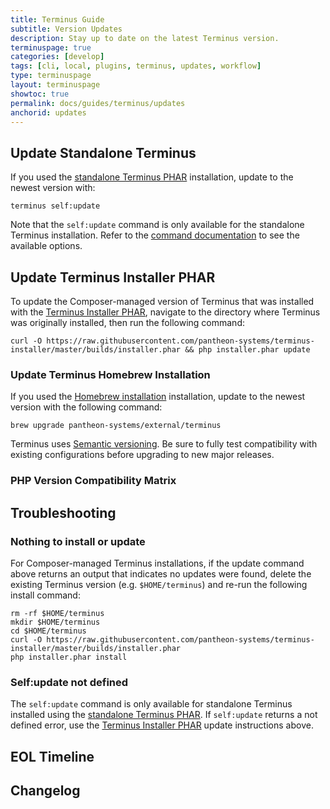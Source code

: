```yaml
---
title: Terminus Guide
subtitle: Version Updates
description: Stay up to date on the latest Terminus version.
terminuspage: true
categories: [develop]
tags: [cli, local, plugins, terminus, updates, workflow]
type: terminuspage
layout: terminuspage
showtoc: true
permalink: docs/guides/terminus/updates
anchorid: updates
---
```


<TerminusVersion text="Update to the Current Release" />

## Update Standalone Terminus

If you used the [standalone Terminus PHAR](/guides/terminus/install#standalone-terminus-phar) installation, update to the newest version with:

```bash{promptUser: user}
terminus self:update
```

Note that the `self:update` command is only available for the standalone Terminus installation. Refer to the [command documentation](/guides/terminus/commands/self-update) to see the available options.

## Update Terminus Installer PHAR

To update the Composer-managed version of Terminus that was installed with the [Terminus Installer PHAR](/guides/terminus/install#terminus-installer-phar), navigate to the directory where Terminus was originally installed, then run the following command:

```bash{promptUser: user}
curl -O https://raw.githubusercontent.com/pantheon-systems/terminus-installer/master/builds/installer.phar && php installer.phar update
```

### Update Terminus Homebrew Installation

If you used the [Homebrew installation](/guides/terminus/install#homebrew-installation) installation, update to the newest version with the following command:

```bash{promptUser: user}
brew upgrade pantheon-systems/external/terminus
```

<Alert title="Note" type="info">

Terminus uses [Semantic versioning](https://semver.org/). Be sure to fully test compatibility with existing configurations before upgrading to new major releases.

</Alert>

### PHP Version Compatibility Matrix

<Partial file="terminus-guide/php.md" />

## Troubleshooting

### Nothing to install or update

For Composer-managed Terminus installations, if the update command above returns an output that indicates no updates were found, delete the existing Terminus version (e.g. `$HOME/terminus`) and re-run the following install command:

```bash{promptUser: user}
rm -rf $HOME/terminus
mkdir $HOME/terminus
cd $HOME/terminus
curl -O https://raw.githubusercontent.com/pantheon-systems/terminus-installer/master/builds/installer.phar
php installer.phar install
```

### Self:update not defined

The `self:update` command is only available for standalone Terminus installed using the [standalone Terminus PHAR](/guides/terminus/install#standalone-terminus-phar). If `self:update` returns a not defined error, use the [Terminus Installer PHAR](#update-terminus-installer-phar) update instructions above.

## EOL Timeline

<Partial file="terminus-guide/eol.md" />

## Changelog

<Releases />
